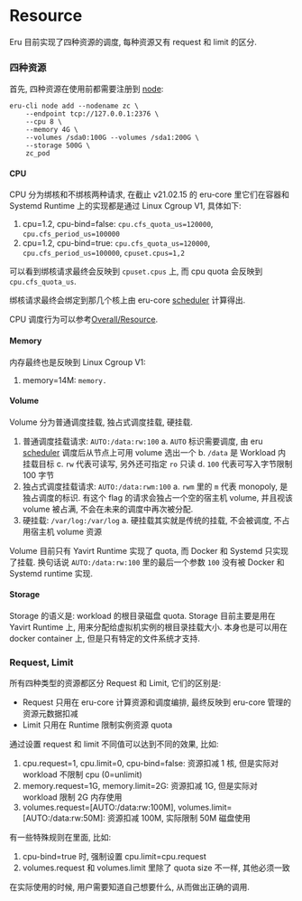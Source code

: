 # Resource

Eru 目前实现了四种资源的调度, 每种资源又有 request 和 limit 的区分.

### 四种资源

首先, 四种资源在使用前都需要注册到 [node](https://book.eru.sh/conception/node):

```
eru-cli node add --nodename zc \
    --endpoint tcp://127.0.0.1:2376 \
    --cpu 8 \
    --memory 4G \
    --volumes /sda0:100G --volumes /sda1:200G \
    --storage 500G \
    zc_pod
```

#### CPU

CPU 分为绑核和不绑核两种请求, 在截止 v21.02.15 的 eru-core 里它们在容器和 Systemd Runtime 上的实现都是通过 Linux Cgroup V1, 具体如下:

1. cpu=1.2, cpu-bind=false: `cpu.cfs_quota_us=120000`, `cpu.cfs_period_us=100000`
2. cpu=1.2, cpu-bind=true: `cpu.cfs_quota_us=120000`, `cpu.cfs_period_us=100000`, `cpuset.cpus=1,2`

可以看到绑核请求最终会反映到 `cpuset.cpus` 上, 而 cpu quota 会反映到 `cpu.cfs_quota_us`.

绑核请求最终会绑定到那几个核上由 eru-core [scheduler](https://book.eru.sh/conception/scheduling) 计算得出.

CPU 调度行为可以参考[Overall/Resource](https://book.eru.sh/overview/resource).

#### Memory

内存最终也是反映到 Linux Cgroup V1:

1. memory=14M: `memory.`

#### Volume

Volume 分为普通调度挂载, 独占式调度挂载, 硬挂载.

1. 普通调度挂载请求: `AUTO:/data:rw:100`
a. `AUTO` 标识需要调度, 由 eru [scheduler](https://book.eru.sh/conception/scheduling) 调度后从节点上可用 volume 选出一个
b. `/data` 是 Workload 内挂载目标
c. `rw` 代表可读写, 另外还可指定 `ro` 只读
d. `100` 代表可写入字节限制 100 字节
2. 独占式调度挂载请求: `AUTO:/data:rwm:100`
a. `rwm` 里的 `m` 代表 monopoly, 是独占调度的标识. 有这个 flag 的请求会独占一个空的宿主机 volume, 并且视该 volume 被占满, 不会在未来的调度中再次被分配.
3. 硬挂载: `/var/log:/var/log`
a. 硬挂载其实就是传统的挂载, 不会被调度, 不占用宿主机 volume 资源

Volume 目前只有 Yavirt Runtime 实现了 quota, 而 Docker 和 Systemd 只实现了挂载. 换句话说 `AUTO:/data:rw:100` 里的最后一个参数 `100` 没有被 Docker 和 Systemd runtime 实现.

#### Storage

Storage 的语义是: workload 的根目录磁盘 quota.
Storage 目前主要是用在 Yavirt Runtime 上, 用来分配给虚拟机实例的根目录挂载大小.
本身也是可以用在 docker container 上, 但是只有特定的文件系统才支持.

### Request, Limit

所有四种类型的资源都区分 Request 和 Limit, 它们的区别是:

* Request 只用在 eru-core 计算资源和调度编排, 最终反映到 eru-core 管理的资源元数据扣减
* Limit 只用在 Runtime 限制实例资源 quota

通过设置 request 和 limit 不同值可以达到不同的效果, 比如:

1. cpu.request=1, cpu.limit=0, cpu-bind=false: 资源扣减 1 核, 但是实际对 workload 不限制 cpu (0=unlimit)
2. memory.request=1G, memory.limit=2G: 资源扣减 1G, 但是实际对 workload 限制 2G 内存使用
3. volumes.request=[AUTO:/data:rw:100M], volumes.limit=[AUTO:/data:rw:50M]: 资源扣减 100M, 实际限制 50M 磁盘使用

有一些特殊规则在里面, 比如:

1. cpu-bind=true 时, 强制设置 cpu.limit=cpu.request
2. volumes.request 和 volumes.limit 里除了 quota size 不一样, 其他必须一致

在实际使用的时候, 用户需要知道自己想要什么, 从而做出正确的调用.
